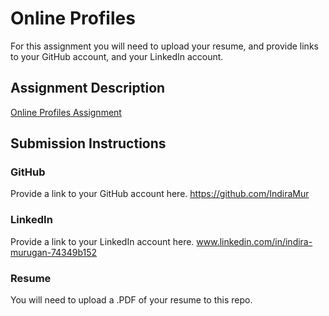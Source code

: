 # Online Profiles
For this assignment you will need to upload your resume, and provide links to your GitHub account, and your LinkedIn account.

## Assignment Description
[Online Profiles Assignment](https://education.launchcode.org/liftoff/assignments/online-profiles/)

## Submission Instructions

### GitHub
Provide a link to your GitHub account here.
https://github.com/IndiraMur

### LinkedIn
Provide a link to your LinkedIn account here.
www.linkedin.com/in/indira-murugan-74349b152


### Resume
You will need to upload a .PDF of your resume to this repo.

